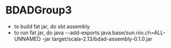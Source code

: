 # BDADGroup3
- to build fat jar, do sbt assembly
- to run fat jar, do java --add-exports java.base/sun.nio.ch=ALL-UNNAMED -jar target/scala-2.13/bdad-assembly-0.1.0.jar
